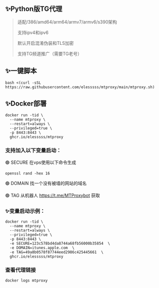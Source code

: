 ## ✨Python版TG代理

>适配/386/amd64/arm64/armv7/armv6/s390架构
>
>支持ipv4和ipv6
>
>默认开启混淆伪装和TLS加密
>
>支持TG频道推广（需要TG老号）

## ✨一键脚本
```
bash <(curl -sSL https://raw.githubusercontent.com/elesssss/mtproxy/main/mtproxy.sh)
```

## ✨Docker部署
```
docker run -tid \
  --name mtproxy \
  --restart=always \
  --privileged=true \
  -p 8443:8443 \
  ghcr.io/elesssss/mtproxy
```
### 支持加入以下变量启动：

🟢 SECURE 在vps使用以下命令生成
```
openssl rand -hex 16
```
🟢 DOMAIN 找一个没有被墙的网站的域名

🟢 TAG 从机器人 https://t.me/MTProxybot 获取

### ✨变量启动示例：
```
docker run -tid \
  --name mtproxy \
  --restart=always \
  --privileged=true \
  -p 8443:8443 \
  -e SECURE=123c578bd4da8744a68fb56000b35854  \
  -e DOMAIN=itunes.apple.com  \
  -e TAG=49a8b0578f87744eed2986c425445661  \
  ghcr.io/elesssss/mtproxy
```
### 查看代理链接
```
docker logs mtproxy
```
